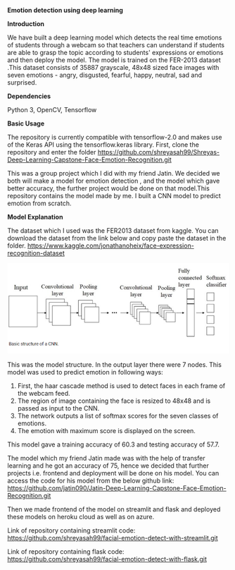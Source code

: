 **Emotion detection using deep learning**




**Introduction**

We have  built a deep learning model which detects the real time emotions of students through a webcam so that teachers can understand if students are able to grasp the topic according to students' expressions or emotions and then deploy the model. The model is trained on the FER-2013 dataset .This dataset consists of 35887 grayscale, 48x48 sized face images with seven emotions - angry, disgusted, fearful, happy, neutral, sad and surprised.


**Dependencies**

Python 3, OpenCV, Tensorflow
 
 
**Basic Usage**

The repository is currently compatible with tensorflow-2.0 and makes use of the Keras API using the tensorflow.keras library.
First, clone the repository and enter the folder
https://github.com/shreyasah99/Shreyas-Deep-Learning-Capstone-Face-Emotion-Recognition.git
 
 
 
This was a group project which I did with my friend Jatin. We decided we both will make a model for emotion detection , and the model which gave better accuracy, the further project would be done on that model.This repository contains the model made by me. I built a CNN model to predict emotion from scratch.



**Model Explanation**

The dataset which I used was the FER2013 dataset from kaggle. You can download the dataset from the link below and copy paste the dataset in the folder.
https://www.kaggle.com/jonathanoheix/face-expression-recognition-dataset
 
![](Structure%20of%20model.png)

This was the model structure. In the output layer there were 7 nodes. This model was used to predict emotion in following ways:
1. First, the haar cascade method is used to detect faces in each frame of the webcam feed.
2. The region of image containing the face is resized to 48x48 and is passed as input to the CNN.
3. The network outputs a list of softmax scores for the seven classes of emotions.
4. The emotion with maximum score is displayed on the screen.

This model gave a training accuracy of 60.3 and testing accuracy of 57.7.
 
 
 
The model which my friend Jatin made was with the help of transfer learning and he got an accuracy of 75, hence we decided that further projects i.e. frontend and deployment will be done on his model. You can access the code for his model from the below github link:
https://github.com/jatin090/Jatin-Deep-Learning-Capstone-Face-Emotion-Recognition.git
 
 
Then we made frontend of the model on streamlit and flask and deployed these models on heroku cloud as well as on azure.
 
Link of repository containing streamlit code:
https://github.com/shreyasah99/facial-emotion-detect-with-streamlit.git
 
Link of repository containing flask code:
https://github.com/shreyasah99/facial-emotion-detect-with-flask.git
